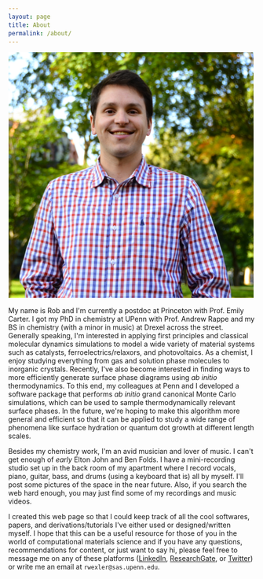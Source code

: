 ```yaml
---
layout: page
title: About
permalink: /about/
---
```


<img src="/images/Picture1.png" alt="That's me!" style="width:500px;">

My name is Rob and I'm currently a postdoc at Princeton with Prof. Emily Carter. I got my PhD in chemistry at UPenn with Prof. Andrew Rappe and my BS in chemistry (with a minor in music) at Drexel across the street. Generally speaking, I'm interested in applying first principles and classical molecular dynamics simulations to model a wide variety of material systems such as catalysts, ferroelectrics/relaxors, and photovoltaics. As a chemist, I enjoy studying everything from gas and solution phase molecules to inorganic crystals. Recently, I've also become interested in finding ways to more efficiently generate surface phase diagrams using *ab initio* thermodynamics. To this end, my colleagues at Penn and I developed a software package that performs *ab initio* grand canonical Monte Carlo simulations, which can be used to sample thermodynamically relevant surface phases. In the future, we're hoping to make this algorithm more general and efficient so that it can be applied to study a wide range of phenomena like surface hydration or quantum dot growth at different length scales.

Besides my chemistry work, I'm an avid musician and lover of music. I can't get enough of *early* Elton John and Ben Folds. I have a mini-recording studio set up in the back room of my apartment where I record vocals, piano, guitar, bass, and drums (using a keyboard that is) all by myself. I'll post some pictures of the space in the near future. Also, if you search the web hard enough, you may just find some of my recordings and music videos.

I created this web page so that I could keep track of all the cool softwares, papers, and derivations/tutorials I've either used or designed/written myself. I hope that this can be a useful resource for those of you in the world of computational materials science and if you have any questions, recommendations for content, or just want to say hi, please feel free to message me on any of these platforms ([LinkedIn](https://www.linkedin.com/in/robertwexler/), [ResearchGate](https://www.researchgate.net/profile/Robert_Wexler), or [Twitter](https://twitter.com/robertowexler)) or write me an email at `rwexler@sas.upenn.edu`.
